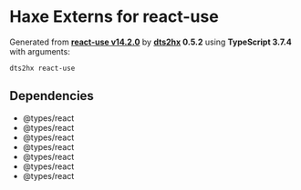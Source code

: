 # Haxe Externs for react-use

Generated from **[react-use v14.2.0](https://github.com/streamich/react-use#readme)** by **[dts2hx](https://github.com/haxiomic/dts2hx) 0.5.2** using **TypeScript 3.7.4** with arguments:

	dts2hx react-use

## Dependencies
- @types/react
- @types/react
- @types/react
- @types/react
- @types/react
- @types/react
- @types/react